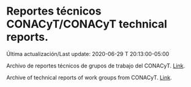 # Reportes técnicos CONACyT/CONACyT technical reports.

Última actualización/Last update: 2020-06-29 T 20:13:00-05:00

Archivo de reportes técnicos de grupos de trabajo del CONACyT. [Link](https://coronavirus.conacyt.mx/productos/index.html).

Archive of technical reports of work groups from CONACyT. [Link](https://coronavirus.conacyt.mx/productos/index.html).
